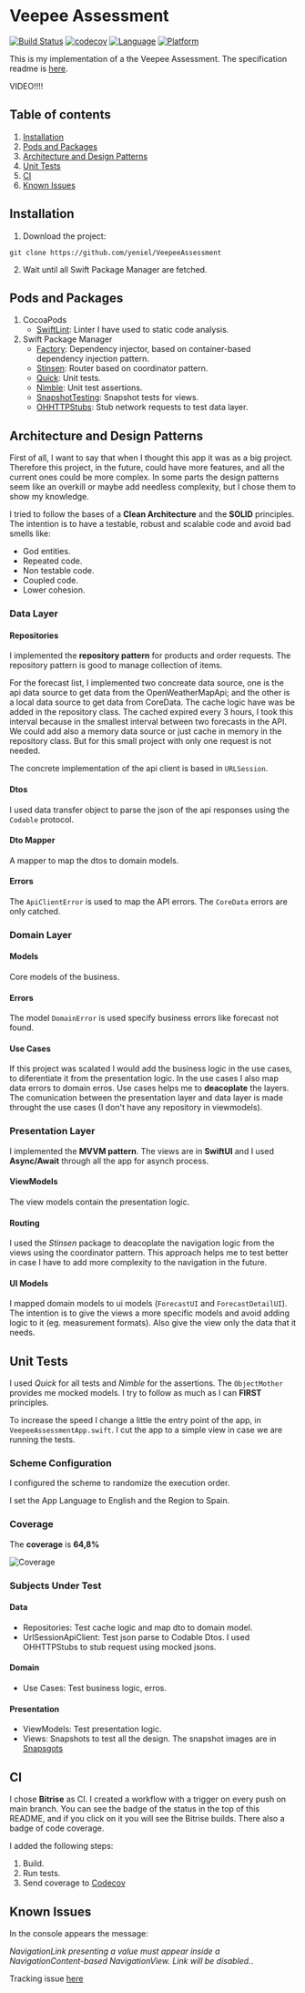 # Veepee Assessment
[![Build Status](https://app.bitrise.io/app/2090efaaa9c5b60f/status.svg?token=37bZfVE7kij9TBj0G_ujtQ&branch=main)](https://app.bitrise.io/app/2090efaaa9c5b60f)
[![codecov](https://codecov.io/gh/yeniel/CabifyMobileChallenge/branch/main/graph/badge.svg?token=XW3SS8R6OB)](https://codecov.io/gh/yeniel/CabifyMobileChallenge)
[![Language](https://img.shields.io/static/v1.svg?label=language&message=Swift%205&color=FA7343&logo=swift&style=flat-square)](https://swift.org)
[![Platform](https://img.shields.io/static/v1.svg?label=platforms&message=iOS%20&logo=apple&style=flat-square)](https://apple.com)

This is my implementation of a the Veepee Assessment. The specification readme is [here](ReadmeAssets/specifications.md).

VIDEO!!!!

## Table of contents
1. [Installation](#installation)
2. [Pods and Packages](#pods-and-packages)
3. [Architecture and Design Patterns](#architecture-and-design-patterns)
4. [Unit Tests](#unit-tests)
5. [CI](#ci)
6. [Known Issues](#known-issues)


## Installation
1. Download the project:
```
git clone https://github.com/yeniel/VeepeeAssessment
```
2. Wait until all Swift Package Manager are fetched.

## Pods and Packages
1. CocoaPods
	- [SwiftLint](https://github.com/realm/SwiftLint): Linter I have used to static code analysis. 
2. Swift Package Manager
	- [Factory](https://github.com/hmlongco/Factory): Dependency injector, based on container-based dependency injection pattern.
	- [Stinsen](https://github.com/rundfunk47/stinsen): Router based on coordinator pattern.
	- [Quick](https://github.com/Quick/Quick): Unit tests.
	- [Nimble](https://github.com/Quick/Nimble): Unit test assertions.
	- [SnapshotTesting](https://github.com/pointfreeco/swift-snapshot-testing): Snapshot tests for views.
	- [OHHTTPStubs](https://github.com/AliSoftware/OHHTTPStubs): Stub network requests to test data layer.

## Architecture and Design Patterns
First of all, I want to say that when I thought this app it was as a big project. Therefore this project, in the future, could have more features, and all the current ones could be more complex.
In some parts the design patterns seem like an overkill or maybe add needless complexity, but I chose them to show my knowledge.

I tried to follow the bases of a **Clean Architecture** and the **SOLID** principles. The intention is to have a testable, robust and scalable code and avoid bad smells like:
- God entities.
- Repeated code.
- Non testable code.
- Coupled code.
- Lower cohesion.

### Data Layer
#### Repositories
I implemented the **repository pattern** for products and order requests. The repository pattern is good to manage collection of items.

For the forecast list, I implemented two concreate data source, one is the api data source to get data from the OpenWeatherMapApi; and the other is a local data source to get data from CoreData.
The cache logic have was be added in the repository class. The cached expired every 3 hours, I took this interval because in the smallest interval between two forecasts in the API.
We could add also a memory data source or just cache in memory in the repository class. But for this small project with only one request is not needed.

The concrete implementation of the api client is based in `URLSession`.

#### Dtos
I used data transfer object to parse the json of the api responses using the `Codable` protocol.

#### Dto Mapper
A mapper to map the dtos to domain models.

#### Errors
The `ApiClientError` is used to map the API errors. The `CoreData` errors are only catched.

### Domain Layer
#### Models
Core models of the business.

#### Errors
The model `DomainError` is used specify business errors like forecast not found.

#### Use Cases
If this project was scalated I would add the business logic in the use cases, to diferentiate it from the presentation logic. In the use cases I also map data errors to domain erros. 
Use cases helps me to **deacoplate** the layers. The comunication between the presentation layer and data layer is made throught the use cases (I don't have any repository in viewmodels).

### Presentation Layer
I implemented the **MVVM pattern**. The views are in **SwiftUI** and I used **Async/Await** through all the app for asynch process.

#### ViewModels
The view models contain the presentation logic.

#### Routing
I used the *Stinsen* package to deacoplate the navigation logic from the views using the coordinator pattern. This approach helps me to test better in case I have to add more complexity to the navigation in the future.

#### UI Models
I mapped domain models to ui models (`ForecastUI` and `ForecastDetailUI`). The intention is to give the views a more specific models and avoid adding logic to it (eg. measurement formats). Also give the view only the data that it needs.

## Unit Tests

I used *Quick* for all tests and *Nimble* for the assertions. The `ObjectMother` provides me mocked models. I try to follow as much as I can **FIRST** principles.

To increase the speed I change a little the entry point of the app, in `VeepeeAssessmentApp.swift`.
I cut the app to a simple view in case we are running the tests.

### Scheme Configuration

I configured the scheme to randomize the execution order.

I set the App Language to English and the Region to Spain.

### Coverage

The **coverage** is **64,8%**

![Coverage](ReadmeAssets/XcodeCoverage.png)

### Subjects Under Test

#### Data
- Repositories: Test cache logic and map dto to domain model.
- UrlSessionApiClient: Test json parse to Codable Dtos. I used OHHTTPStubs to stub request using mocked jsons.

#### Domain
- Use Cases: Test business logic, erros.

#### Presentation
- ViewModels: Test presentation logic.
- Views: Snapshots to test all the design. The snapshot images are in [Snapsgots](VeepeeAssessmentTests/Presentation/Snapshots/)

## CI
I chose **Bitrise** as CI. I created a workflow with a trigger on every push on main branch. You can see the badge of the status in the top of this README, and if you click on it you will see the Bitrise builds. There also a badge of code coverage.

I added the following steps:
1. Build.
2. Run tests.
3. Send coverage to [Codecov](https://about.codecov.io/)

## Known Issues
In the console appears the message:

 *NavigationLink presenting a value must appear inside a NavigationContent-based NavigationView. Link will be disabled.*.

Tracking issue [here](https://github.com/rundfunk47/stinsen/issues/29#issuecomment-1194301980)


